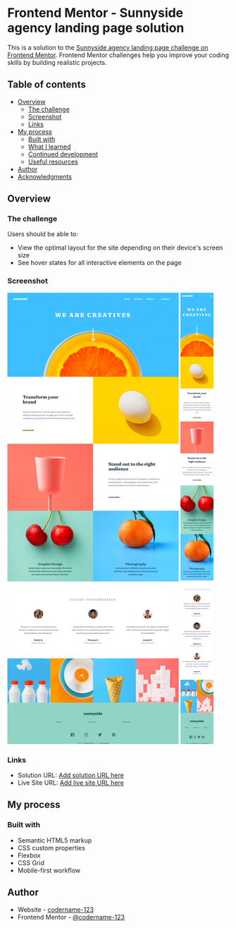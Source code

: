 # Frontend Mentor - Sunnyside agency landing page solution

This is a solution to the [Sunnyside agency landing page challenge on Frontend Mentor](https://www.frontendmentor.io/challenges/sunnyside-agency-landing-page-7yVs3B6ef). Frontend Mentor challenges help you improve your coding skills by building realistic projects.

## Table of contents

- [Overview](#overview)
  - [The challenge](#the-challenge)
  - [Screenshot](#screenshot)
  - [Links](#links)
- [My process](#my-process)
  - [Built with](#built-with)
  - [What I learned](#what-i-learned)
  - [Continued development](#continued-development)
  - [Useful resources](#useful-resources)
- [Author](#author)
- [Acknowledgments](#acknowledgments)

## Overview

### The challenge

Users should be able to:

- View the optimal layout for the site depending on their device's screen size
- See hover states for all interactive elements on the page

### Screenshot

![](./desktop.png)
![](./mobile.png)

### Links

- Solution URL: [Add solution URL here](https://github.com/codername-123/sunny-side)
- Live Site URL: [Add live site URL here](https://codername-123.github.io/sunny-side/)

## My process

### Built with

- Semantic HTML5 markup
- CSS custom properties
- Flexbox
- CSS Grid
- Mobile-first workflow

## Author

- Website - [codername-123](https://codername-123.github.io/sunny-side/)
- Frontend Mentor - [@codername-123](https://www.frontendmentor.io/profile/codername-123)
